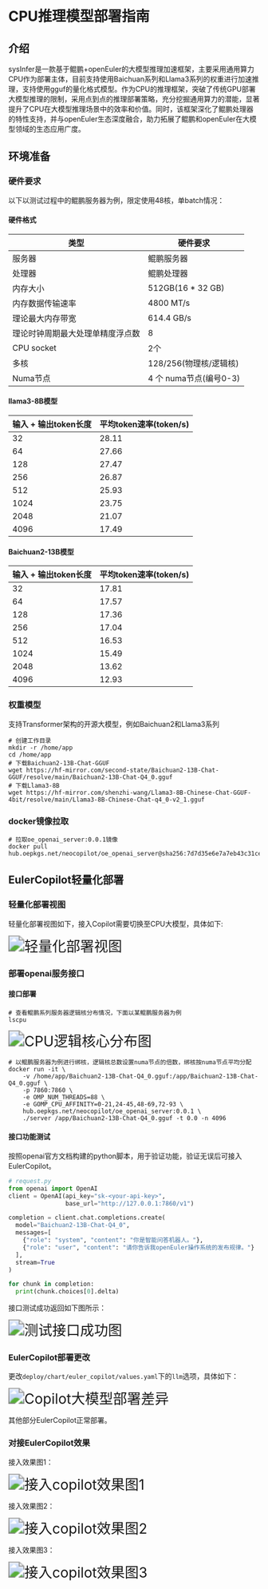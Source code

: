 # CPU推理模型部署指南

## 介绍

sysInfer是一款基于鲲鹏+openEuler的大模型推理加速框架，主要采用通用算力CPU作为部署主体，目前支持使用Baichuan系列和Llama3系列的权重进行加速推理，支持使用gguf的量化格式模型。作为CPU的推理框架，突破了传统GPU部署大模型推理的限制，采用点到点的推理部署策略，充分挖掘通用算力的潜能，显著提升了CPU在大模型推理场景中的效率和价值。同时，该框架深化了鲲鹏处理器的特性支持，并与openEuler生态深度融合，助力拓展了鲲鹏和openEuler在大模型领域的生态应用广度。

## 环境准备

### 硬件要求
以下以测试过程中的鲲鹏服务器为例，限定使用48核，单batch情况：

#### 硬件格式

| 类型           |     硬件要求                  |
|----------------| -----------------------------|
| 服务器         |    鲲鹏服务器                        |
| 处理器           | 鲲鹏处理器   |
| 内存大小         | 512GB(16 * 32 GB)                 |
| 内存数据传输速率        | 4800 MT/s               |
| 理论最大内存带宽        | 614.4 GB/s               |
| 理论时钟周期最大处理单精度浮点数        | 8               |
| CPU socket        | 2个               |
| 多核        | 128/256(物理核/逻辑核)               |
| Numa节点        | 4 个 numa节点(编号0-3)               |

#### llama3-8B模型

| 输入 + 输出token长度           |     平均token速率(token/s)                  |
|----------------| -----------------------------|
| 32         |    28.11                        |
| 64         |    27.66                        |
| 128         |    27.47                        |
| 256         |    26.87                        |
| 512         |    25.93                        |
| 1024         |    23.75                        |
| 2048         |    21.07                        |
| 4096         |    17.49                        |

#### Baichuan2-13B模型

| 输入 + 输出token长度           |     平均token速率(token/s)                  |
|----------------| -----------------------------|
| 32         |    17.81                        |
| 64         |    17.57                        |
| 128         |    17.36                        |
| 256         |    17.04                        |
| 512         |    16.53                        |
| 1024         |    15.49                        |
| 2048         |    13.62                        |
| 4096         |    12.93                        |

### 权重模型

支持Transformer架构的开源大模型，例如Baichuan2和Llama3系列

```shell
# 创建工作目录
mkdir -r /home/app
cd /home/app
# 下载Baichuan2-13B-Chat-GGUF
wget https://hf-mirror.com/second-state/Baichuan2-13B-Chat-GGUF/resolve/main/Baichuan2-13B-Chat-Q4_0.gguf
# 下载Llama3-8B
wget https://hf-mirror.com/shenzhi-wang/Llama3-8B-Chinese-Chat-GGUF-4bit/resolve/main/Llama3-8B-Chinese-Chat-q4_0-v2_1.gguf
```

### docker镜像拉取

```shell
# 拉取oe_openai_server:0.0.1镜像
docker pull hub.oepkgs.net/neocopilot/oe_openai_server@sha256:7d7d35e6e7a7eb43c31cebe093ae47b4f8fdcad67d36722b6e5a88522158f318
```

## EulerCopilot轻量化部署

### 轻量化部署视图

轻量化部署视图如下，接入Copilot需要切换至CPU大模型，具体如下:

<img src="./pictures/CPU推理部署/轻量化部署视图.png" alt="轻量化部署视图" style="zoom: 200%;" />

### 部署openai服务接口

#### 接口部署

```shell
# 查看鲲鹏系列服务器逻辑核分布情况，下面以某鲲鹏服务器为例
lscpu
```
<img src="./pictures/CPU推理部署/CPU逻辑核心.png" alt="CPU逻辑核心分布图" style="zoom: 200%;" />

```shell
# 以鲲鹏服务器为例进行绑核，逻辑核总数设置numa节点的倍数，绑核按numa节点平均分配
docker run -it \
    -v /home/app/Baichuan2-13B-Chat-Q4_0.gguf:/app/Baichuan2-13B-Chat-Q4_0.gguf \
    -p 7860:7860 \
    -e OMP_NUM_THREADS=88 \
    -e GOMP_CPU_AFFINITY=0-21,24-45,48-69,72-93 \
    hub.oepkgs.net/neocopilot/oe_openai_server:0.0.1 \
    ./server /app/Baichuan2-13B-Chat-Q4_0.gguf -t 0.0 -n 4096
```

#### 接口功能测试

按照openai官方文档构建的python脚本，用于验证功能，验证无误后可接入EulerCopilot。

```python
# request.py
from openai import OpenAI
client = OpenAI(api_key="sk-<your-api-key>",
                base_url="http://127.0.0.1:7860/v1")

completion = client.chat.completions.create(
  model="Baichuan2-13B-Chat-Q4_0",
  messages=[
    {"role": "system", "content": "你是智能问答机器人。"},
    {"role": "user", "content": "请你告诉我openEuler操作系统的发布规律。"}
  ],
  stream=True
)

for chunk in completion:
  print(chunk.choices[0].delta)

```



接口测试成功返回如下图所示：

<img src="./pictures/CPU推理部署/测试接口成功.png" alt="测试接口成功图" style="zoom: 200%;" />

### EulerCopilot部署更改

更改`deploy/chart/euler_copilot/values.yaml`下的`llm`选项，具体如下：

<img src="./pictures/CPU推理部署/Copilot大模型部署差异.png" alt="Copilot大模型部署差异" style="zoom: 200%;" />

其他部分EulerCopilot正常部署。



### 对接EulerCopilot效果

接入效果图1：

<img src="./pictures/CPU推理部署/接入copilot效果图1.png" alt="接入copilot效果图1" style="zoom: 200%;" />

接入效果图2：

<img src="./pictures/CPU推理部署/接入copilot效果图2.png" alt="接入copilot效果图2" style="zoom: 200%;" />

接入效果图3：

<img src="./pictures/CPU推理部署/接入copilot效果图3.png" alt="接入copilot效果图3" style="zoom: 200%;" />

